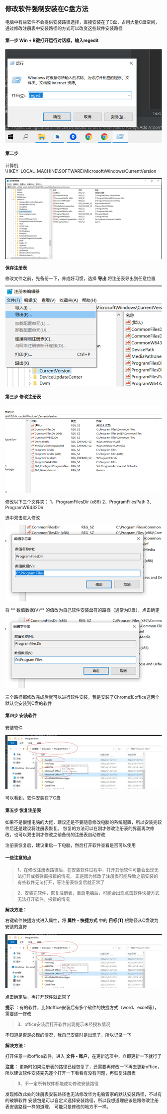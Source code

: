 ## 修改软件强制安装在C盘方法

电脑中有些软件不会提供安装路径选择，直接安装在了C盘，占用大量C盘空间，  
通过修改注册表中安装路径的方式可以改变这些软件安装路径

#### 第一步 Win + R键打开运行对话框，输入regedit

![Regedit](https://github.com/xiaolanlaia/MarkdownNotes/blob/main/ChangeInstallLocaltion/img/regedit.png)

#### 第二步

计算机\HKEY_LOCAL_MACHINE\SOFTWARE\Microsoft\Windows\CurrentVersion

![Regedit Edit](https://github.com/xiaolanlaia/MarkdownNotes/blob/main/ChangeInstallLocaltion/img/regedit_edit.png)

**保存注册表**

修改文件之前，先备份一下，养成好习惯，选择 **导出** 将注册表导出到任意位置

![Regedit Edit](https://github.com/xiaolanlaia/MarkdownNotes/blob/main/ChangeInstallLocaltion/img/regedit_save.png)

#### 第三步 修改注册表

![Regedit Edit](https://github.com/xiaolanlaia/MarkdownNotes/blob/main/ChangeInstallLocaltion/img/regedit_revise.png)

修改以下三个文件夹：
1、ProgramFilesDir (x86)
2、ProgramFilesPath
3、ProgramW6432Dir

选中双击进入修改

![Regedit Edit](https://github.com/xiaolanlaia/MarkdownNotes/blob/main/ChangeInstallLocaltion/img/regedit_path.png)


将 ** 数值数据(V)** 的值改为自己软件安装盘符的路径（通常为D盘），点击确定

![Regedit Edit](https://github.com/xiaolanlaia/MarkdownNotes/blob/main/ChangeInstallLocaltion/img/regedit_path_change.png)

三个路径都修改完成后就可以进行软件安装，我是安装了Chrome和office这两个默认会安装到C盘的软件

#### 第四步 安装软件

安装软件

![Regedit Edit](https://github.com/xiaolanlaia/MarkdownNotes/blob/main/ChangeInstallLocaltion/img/software_d.jpg)

可以看到，软件安装在了C盘

#### 第五步 恢复注册表

如果不是很懂电脑的大佬，建议还是不要随意修改电脑的系统配置，所以安装完软件后还是建议将注册表恢复。
恢复的方法可以在刚才修改注册表的界面再次修改，也可以双击刚才修改之前备份的注册表自动修改

注册表恢复后，建议重启一下电脑，然后打开软件查看是否可以使用


#### **一些注意的点**

> 1、在修改注册表路径后，在安装软件过程中，打开其他软件可能会出现无法打开或者弹窗报错的情况，
> 正是因为修改了注册表可能导致之前安装的有些软件无法打开，等注册表恢复后就正常了

> 2、安装完软件，恢复注册表，重启电脑后，可能会出现点击软件快捷方式无法打开软件，报错的情况

**解决方法：**

右键软件快捷方式进入属性，将 **属性 - 快捷方式** 中的 **目标(T)** 根路径从C盘改为安装的盘符

![Regedit Edit](https://github.com/xiaolanlaia/MarkdownNotes/blob/main/ChangeInstallLocaltion/img/software_d.jpg)

点击确定后，再打开软件就正常了

**提示** ：有的软件，比如office安装后有多个软件的快捷方式（word、excel等），需要逐一修改

> 3、office安装后打开软件出现提示未经授权情况

不知道是否是必现的情况，我自己安装时是出现了，所以记录一下

**解决方法：**

打开任意一款office软件，进入 **文件 - 账户**，在更新选项中，立即更新一下就行了

**注意：** 更新时如果注册表的路径已经恢复了，还需要再修改一下再去更新office，
所以建议软件安装完先逐个打开一下看看有没有问题，再恢复注册表

> 3、不一定所有软件都能成功修改安装路径

发现修改此处的注册表安装路径也无法修改华为电脑管家的默认安装路径，不过有的破解软件
安装包是可以自定义选择安装路径，所以我想道理应该是跟修改注册表安装路径一样的道理，
可能只是修改的地方不一样。
